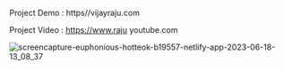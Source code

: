 Project Demo : https//vijayraju.com 

Project Video : https://www.raju youtube.com 

![screencapture-euphonious-hotteok-b19557-netlify-app-2023-06-18-13_08_37](https://github.com/vijay9720/News-Website/assets/67497228/277ad325-61e0-47b3-91a1-ec914d2b0b78)
